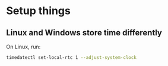 # Setup things

## Linux and Windows store time differently

On Linux, run:

```sh
timedatectl set-local-rtc 1 --adjust-system-clock
```
